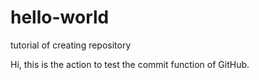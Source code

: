 # hello-world
tutorial of creating repository

Hi, this is the action to test the commit function of GitHub.
